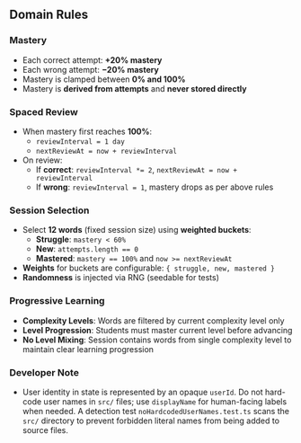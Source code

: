 ## Domain Rules

### Mastery
- Each correct attempt: **+20% mastery**
- Each wrong attempt: **−20% mastery**
- Mastery is clamped between **0% and 100%**
- Mastery is **derived from attempts** and **never stored directly**

### Spaced Review
- When mastery first reaches **100%**:
  - `reviewInterval = 1 day`
  - `nextReviewAt = now + reviewInterval`
- On review:
  - If **correct**: `reviewInterval *= 2`, `nextReviewAt = now + reviewInterval`
  - If **wrong**: `reviewInterval = 1`, mastery drops as per above rules

### Session Selection
- Select **12 words** (fixed session size) using **weighted buckets**:
  - **Struggle**: `mastery < 60%`
  - **New**: `attempts.length == 0`
  - **Mastered**: `mastery == 100%` and `now >= nextReviewAt`
- **Weights** for buckets are configurable: `{ struggle, new, mastered }`
- **Randomness** is injected via RNG (seedable for tests)

### Progressive Learning
- **Complexity Levels**: Words are filtered by current complexity level only
- **Level Progression**: Students must master current level before advancing
- **No Level Mixing**: Session contains words from single complexity level to maintain clear learning progression

### Developer Note

- User identity in state is represented by an opaque `userId`. Do not hard-code user names in `src/` files; use `displayName` for human-facing labels when needed. A detection test `noHardcodedUserNames.test.ts` scans the `src/` directory to prevent forbidden literal names from being added to source files.
